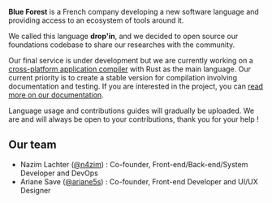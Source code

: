 **Blue Forest** is a French company developing a new software language and providing access to an ecosystem of tools around it.

We called this language **drop'in**, and we decided to open source our foundations codebase to share our researches with the community.

Our final service is under development but we are currently working on a [cross-platform application compiler](https://github.com/blue-forest/dropin) with Rust as the main language. Our current priority is to create a stable version for compilation involving documentation and testing. If you are interested in the project, you can [read more on our documentation](https://dropin.recipes).

Language usage and contributions guides will gradually be uploaded. We are and will always be open to your contributions, thank you for your help !

## Our team
- Nazim Lachter ([@n4zim](https://github.com/n4zim)) : Co-founder, Front-end/Back-end/System Developer and DevOps
- Ariane Save ([@ariane5s](https://github.com/ariane5s)) : Co-founder, Front-end Developer and UI/UX Designer
